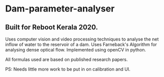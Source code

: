 # Dam-parameter-analyser
## Built for Reboot Kerala 2020.

Uses computer vision and video processing techniques to analyse the net inflow of water to the reservoir of a dam.
Uses Farneback's Algorithm for analysing dense optical flow. Implemented using openCV in python.

All formulas used are based on published research papers.

PS: Needs little more work to be put in on calibration and UI.
